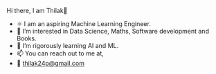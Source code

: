 Hi there, I am Thilak👋
- ⚛️ I am an aspiring Machine Learning Engineer. 
- 👀 I’m interested in Data Science, Maths, Software development and Books.
- 🌱 I’m rigorously learning AI and ML.
- 📫 You can reach out to me at,
- 📧 thilak24p@gmail.com


